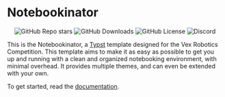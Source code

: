# Notebookinator

<div align="center">

![GitHub Repo stars](https://img.shields.io/github/stars/battlech1cken/notebookinator?style=for-the-badge)
![GitHub Downloads](https://img.shields.io/github/downloads/battlech1cken/notebookinator/total?style=for-the-badge)
![GitHub License](https://img.shields.io/github/license/battlech1cken/notebookinator?style=for-the-badge)
![Discord](https://img.shields.io/discord/1183511612322222183?style=for-the-badge&logo=discord&label=Discord)

</div>

This is the Notebookinator, a [Typst](https://github.com/typst/typst) template designed for the Vex Robotics Competition. This template aims to make it as easy as possible to get you up and running with a clean and organized notebooking environment, with minimal overhead. It provides multiple themes, and can even be extended with your own.

To get started, read the [documentation](./docs.pdf).
